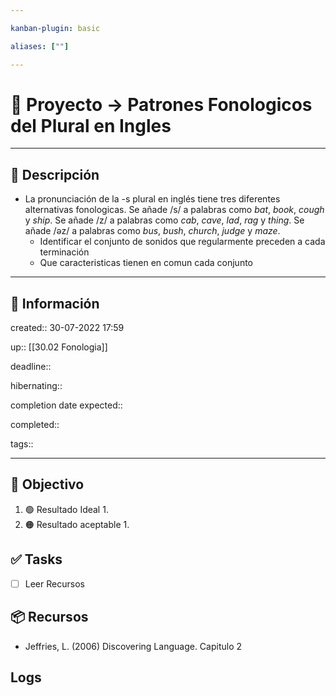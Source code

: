 ```yaml
---

kanban-plugin: basic

aliases: [""]

---
```


# 🚀 Proyecto -> Patrones Fonologicos del Plural en Ingles

___

## 🧾 Descripción

- La pronunciación de la -s plural en inglés tiene tres diferentes alternativas fonologicas. Se añade /s/ a palabras como *bat*, *book*, *cough* y *ship*. Se añade /z/ a palabras como  *cab*, *cave*, *lad*, *rag* y *thing*. Se añade /əz/ a palabras como *bus*, *bush*, *church*, *judge* y *maze*.
	- Identificar el conjunto de sonidos que regularmente preceden a cada terminación
	- Que caracteristicas tienen en comun cada conjunto

---

## 📢 Información

created::  30-07-2022 17:59

up:: [[30.02 Fonologia]]

deadline::

hibernating::

completion date expected::

completed::

tags::

___

## 🎯 Objectivo

1. 🟢 Resultado Ideal
	1. 
2. 🟠 Resultado aceptable
	1. 

## ✅ Tasks

- [ ] Leer Recursos

## 📦 Recursos

- Jeffries, L. (2006) Discovering Language. Capitulo 2

## Logs

